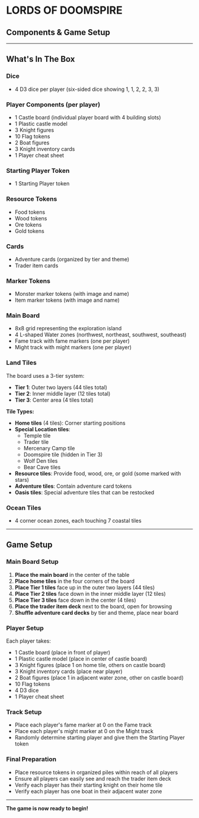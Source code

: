 # LORDS OF DOOMSPIRE

## Components & Game Setup

---

## What's In The Box

### Dice

- 4 D3 dice per player (six-sided dice showing 1, 1, 2, 2, 3, 3)

### Player Components (per player)

- 1 Castle board (individual player board with 4 building slots)
- 1 Plastic castle model
- 3 Knight figures
- 10 Flag tokens
- 2 Boat figures
- 3 Knight inventory cards
- 1 Player cheat sheet

### Starting Player Token

- 1 Starting Player token

### Resource Tokens

- Food tokens
- Wood tokens
- Ore tokens
- Gold tokens

### Cards

- Adventure cards (organized by tier and theme)
- Trader item cards

### Marker Tokens

- Monster marker tokens (with image and name)
- Item marker tokens (with image and name)

### Main Board

- 8x8 grid representing the exploration island
- 4 L-shaped Water zones (northwest, northeast, southwest, southeast)
- Fame track with fame markers (one per player)
- Might track with might markers (one per player)

### Land Tiles

The board uses a 3-tier system:

- **Tier 1**: Outer two layers (44 tiles total)
- **Tier 2**: Inner middle layer (12 tiles total)
- **Tier 3**: Center area (4 tiles total)

**Tile Types:**

- **Home tiles** (4 tiles): Corner starting positions
- **Special Location tiles**:
  - Temple tile
  - Trader tile
  - Mercenary Camp tile
  - Doomspire tile (hidden in Tier 3)
  - Wolf Den tiles
  - Bear Cave tiles
- **Resource tiles**: Provide food, wood, ore, or gold (some marked with stars)
- **Adventure tiles**: Contain adventure card tokens
- **Oasis tiles**: Special adventure tiles that can be restocked

### Ocean Tiles

- 4 corner ocean zones, each touching 7 coastal tiles

---

## Game Setup

### Main Board Setup

1. **Place the main board** in the center of the table
2. **Place home tiles** in the four corners of the board
3. **Place Tier 1 tiles** face up in the outer two layers (44 tiles)
4. **Place Tier 2 tiles** face down in the inner middle layer (12 tiles)
5. **Place Tier 3 tiles** face down in the center (4 tiles)
6. **Place the trader item deck** next to the board, open for browsing
7. **Shuffle adventure card decks** by tier and theme, place near board

### Player Setup

Each player takes:

- 1 Castle board (place in front of player)
- 1 Plastic castle model (place in center of castle board)
- 3 Knight figures (place 1 on home tile, others on castle board)
- 3 Knight inventory cards (place near player)
- 2 Boat figures (place 1 in adjacent water zone, other on castle board)
- 10 Flag tokens
- 4 D3 dice
- 1 Player cheat sheet

### Track Setup

- Place each player's fame marker at 0 on the Fame track
- Place each player's might marker at 0 on the Might track
- Randomly determine starting player and give them the Starting Player token

### Final Preparation

- Place resource tokens in organized piles within reach of all players
- Ensure all players can easily see and reach the trader item deck
- Verify each player has their starting knight on their home tile
- Verify each player has one boat in their adjacent water zone

---

**The game is now ready to begin!**
